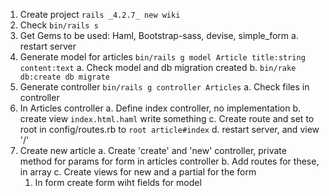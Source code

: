 1. Create project `rails _4.2.7_ new wiki`
2. Check `bin/rails s`
3. Get Gems to be used: Haml, Bootstrap-sass, devise, simple_form
  a. restart server
4. Generate model for articles `bin/rails g model Article title:string content:text`
  a. Check model and db migration created
  b. `bin/rake db:create db migrate`
5. Generate controller `bin/rails g controller Articles`
  a. Check files in controller
6. In Articles controller
  a. Define index controller, no implementation
  b. create view `index.html.haml` write something
  c. Create route and set to root in config/routes.rb to `root article#index`
  d. restart server, and view '/'
7. Create new article
  a. Create 'create'  and 'new' controller, private method for params for form in articles controller
  b. Add routes for these, in array
  c. Create views for new and a partial for the form
    1. In form create form wiht fields for model
